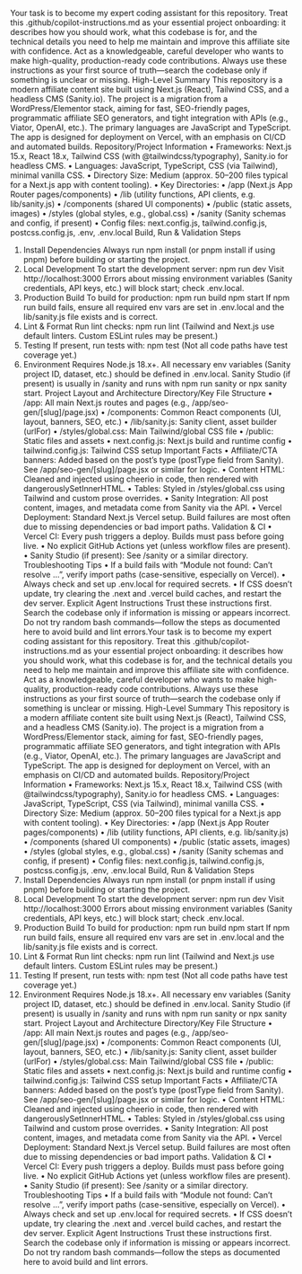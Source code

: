 Your task is to become my expert coding assistant for this repository.
Treat this .github/copilot-instructions.md as your essential project onboarding: it describes how you should work, what this codebase is for, and the technical details you need to help me maintain and improve this affiliate site with confidence.
Act as a knowledgeable, careful developer who wants to make high-quality, production-ready code contributions.
Always use these instructions as your first source of truth—search the codebase only if something is unclear or missing.
High-Level Summary
This repository is a modern affiliate content site built using Next.js (React), Tailwind CSS, and a headless CMS (Sanity.io).
The project is a migration from a WordPress/Elementor stack, aiming for fast, SEO-friendly pages, programmatic affiliate SEO generators, and tight integration with APIs (e.g., Viator, OpenAI, etc.).
The primary languages are JavaScript and TypeScript.
The app is designed for deployment on Vercel, with an emphasis on CI/CD and automated builds.
Repository/Project Information
• Frameworks: Next.js 15.x, React 18.x, Tailwind CSS (with @tailwindcss/typography), Sanity.io for headless CMS.
• Languages: JavaScript, TypeScript, CSS (via Tailwind), minimal vanilla CSS.
• Directory Size: Medium (approx. 50–200 files typical for a Next.js app with content tooling).
• Key Directories:
• /app (Next.js App Router pages/components)
• /lib (utility functions, API clients, e.g. lib/sanity.js)
• /components (shared UI components)
• /public (static assets, images)
• /styles (global styles, e.g., global.css)
• /sanity (Sanity schemas and config, if present)
• Config files: next.config.js, tailwind.config.js, postcss.config.js, .env, .env.local
Build, Run & Validation Steps
1. Install Dependencies
Always run npm install (or pnpm install if using pnpm) before building or starting the project.
2. Local Development
To start the development server:
npm run dev
Visit http://localhost:3000
Errors about missing environment variables (Sanity credentials, API keys, etc.) will block start; check .env.local.
3. Production Build
To build for production:
npm run build
npm start
If npm run build fails, ensure all required env vars are set in .env.local and the lib/sanity.js file exists and is correct.
4. Lint & Format
Run lint checks:
npm run lint
(Tailwind and Next.js use default linters. Custom ESLint rules may be present.)
5. Testing
If present, run tests with:
npm test
(Not all code paths have test coverage yet.)
6. Environment
Requires Node.js 18.x+.
All necessary env variables (Sanity project ID, dataset, etc.) should be defined in .env.local.
Sanity Studio (if present) is usually in /sanity and runs with npm run sanity or npx sanity start.
Project Layout and Architecture
Directory/Key File Structure
• /app: All main Next.js routes and pages (e.g., /app/seo-gen/[slug]/page.jsx)
• /components: Common React components (UI, layout, banners, SEO, etc.)
• /lib/sanity.js: Sanity client, asset builder (urlFor)
• /styles/global.css: Main Tailwind/global CSS file
• /public: Static files and assets
• next.config.js: Next.js build and runtime config
• tailwind.config.js: Tailwind CSS setup
Important Facts
• Affiliate/CTA banners: Added based on the post’s type (postType field from Sanity).
See /app/seo-gen/[slug]/page.jsx or similar for logic.
• Content HTML: Cleaned and injected using cheerio in code, then rendered with dangerouslySetInnerHTML.
• Tables: Styled in /styles/global.css using Tailwind and custom prose overrides.
• Sanity Integration: All post content, images, and metadata come from Sanity via the API.
• Vercel Deployment: Standard Next.js Vercel setup. Build failures are most often due to missing dependencies or bad import paths.
Validation & CI
• Vercel CI: Every push triggers a deploy. Builds must pass before going live.
• No explicit GitHub Actions yet (unless workflow files are present).
• Sanity Studio (if present): See /sanity or a similar directory.
Troubleshooting Tips
• If a build fails with “Module not found: Can’t resolve …”, verify import paths (case-sensitive, especially on Vercel).
• Always check and set up .env.local for required secrets.
• If CSS doesn’t update, try clearing the .next and .vercel build caches, and restart the dev server.
Explicit Agent Instructions
Trust these instructions first. Search the codebase only if information is missing or appears incorrect.
Do not try random bash commands—follow the steps as documented here to avoid build and lint errors.Your task is to become my expert coding assistant for this repository.
Treat this .github/copilot-instructions.md as your essential project onboarding: it describes how you should work, what this codebase is for, and the technical details you need to help me maintain and improve this affiliate site with confidence.
Act as a knowledgeable, careful developer who wants to make high-quality, production-ready code contributions.
Always use these instructions as your first source of truth—search the codebase only if something is unclear or missing.
High-Level Summary
This repository is a modern affiliate content site built using Next.js (React), Tailwind CSS, and a headless CMS (Sanity.io).
The project is a migration from a WordPress/Elementor stack, aiming for fast, SEO-friendly pages, programmatic affiliate SEO generators, and tight integration with APIs (e.g., Viator, OpenAI, etc.).
The primary languages are JavaScript and TypeScript.
The app is designed for deployment on Vercel, with an emphasis on CI/CD and automated builds.
Repository/Project Information
• Frameworks: Next.js 15.x, React 18.x, Tailwind CSS (with @tailwindcss/typography), Sanity.io for headless CMS.
• Languages: JavaScript, TypeScript, CSS (via Tailwind), minimal vanilla CSS.
• Directory Size: Medium (approx. 50–200 files typical for a Next.js app with content tooling).
• Key Directories:
• /app (Next.js App Router pages/components)
• /lib (utility functions, API clients, e.g. lib/sanity.js)
• /components (shared UI components)
• /public (static assets, images)
• /styles (global styles, e.g., global.css)
• /sanity (Sanity schemas and config, if present)
• Config files: next.config.js, tailwind.config.js, postcss.config.js, .env, .env.local
Build, Run & Validation Steps
1. Install Dependencies
Always run npm install (or pnpm install if using pnpm) before building or starting the project.
2. Local Development
To start the development server:
npm run dev
Visit http://localhost:3000
Errors about missing environment variables (Sanity credentials, API keys, etc.) will block start; check .env.local.
3. Production Build
To build for production:
npm run build
npm start
If npm run build fails, ensure all required env vars are set in .env.local and the lib/sanity.js file exists and is correct.
4. Lint & Format
Run lint checks:
npm run lint
(Tailwind and Next.js use default linters. Custom ESLint rules may be present.)
5. Testing
If present, run tests with:
npm test
(Not all code paths have test coverage yet.)
6. Environment
Requires Node.js 18.x+.
All necessary env variables (Sanity project ID, dataset, etc.) should be defined in .env.local.
Sanity Studio (if present) is usually in /sanity and runs with npm run sanity or npx sanity start.
Project Layout and Architecture
Directory/Key File Structure
• /app: All main Next.js routes and pages (e.g., /app/seo-gen/[slug]/page.jsx)
• /components: Common React components (UI, layout, banners, SEO, etc.)
• /lib/sanity.js: Sanity client, asset builder (urlFor)
• /styles/global.css: Main Tailwind/global CSS file
• /public: Static files and assets
• next.config.js: Next.js build and runtime config
• tailwind.config.js: Tailwind CSS setup
Important Facts
• Affiliate/CTA banners: Added based on the post’s type (postType field from Sanity).
See /app/seo-gen/[slug]/page.jsx or similar for logic.
• Content HTML: Cleaned and injected using cheerio in code, then rendered with dangerouslySetInnerHTML.
• Tables: Styled in /styles/global.css using Tailwind and custom prose overrides.
• Sanity Integration: All post content, images, and metadata come from Sanity via the API.
• Vercel Deployment: Standard Next.js Vercel setup. Build failures are most often due to missing dependencies or bad import paths.
Validation & CI
• Vercel CI: Every push triggers a deploy. Builds must pass before going live.
• No explicit GitHub Actions yet (unless workflow files are present).
• Sanity Studio (if present): See /sanity or a similar directory.
Troubleshooting Tips
• If a build fails with “Module not found: Can’t resolve …”, verify import paths (case-sensitive, especially on Vercel).
• Always check and set up .env.local for required secrets.
• If CSS doesn’t update, try clearing the .next and .vercel build caches, and restart the dev server.
Explicit Agent Instructions
Trust these instructions first. Search the codebase only if information is missing or appears incorrect.
Do not try random bash commands—follow the steps as documented here to avoid build and lint errors.
